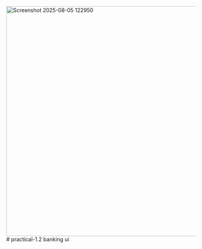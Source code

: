 <img width="610" height="610" alt="Screenshot 2025-08-05 122950" src="https://github.com/user-attachments/assets/bf325e6d-06e0-46bf-829b-0845bf10703e" />
# practical-1.2
banking ui
